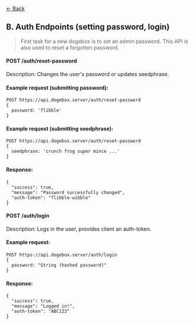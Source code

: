 [&larr; Back](README.md)

## B. Auth Endpoints (setting password, login)

> First task for a new dogebox is to set an admin password.  This API is also used to reset a forgotten password.

#### POST /auth/reset-password

Description: Changes the user's password or updates seedphrase.

#### Example request (submitting password):

```
POST https://api.dogebox.server/auth/reset-password
{
  password: 'flibble'
}
```

#### Example request (submitting seedphrase):

```
POST https://api.dogebox.server/auth/reset-password
{
  seedphrase: 'crunch frog super mince ...'
}
```

#### Response:

```
{
  "success": true,
  "message": "Password successfully changed",
  "auth-token": "flibble-wibble"
}
```

#### POST /auth/login

Description: Logs in the user, provides client an auth-token.

#### Example request:

```
POST https://api.dogebox.server/auth/login
{
  password: "String (hashed password)"
}
```

#### Response:

```
{
  "success": true,
  "message": "Logged in!",
  "auth-token": "ABC123"
}
```
